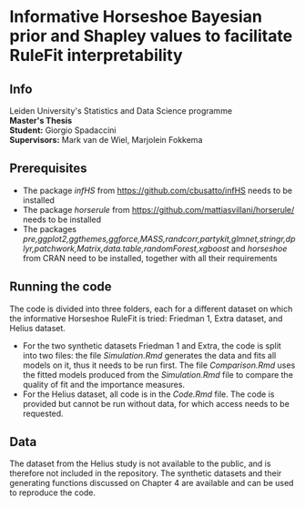 # Informative Horseshoe Bayesian prior and Shapley values to facilitate RuleFit interpretability

## Info

Leiden University's Statistics and Data Science programme  
**Master's Thesis**  
**Student:** Giorgio Spadaccini  
**Supervisors:** Mark van de Wiel, Marjolein Fokkema  

## Prerequisites

- The package _infHS_ from https://github.com/cbusatto/infHS needs to be installed
- The package _horserule_ from https://github.com/mattiasvillani/horserule/ needs to be installed
- The packages _pre,ggplot2,ggthemes,ggforce,MASS,randcorr,partykit,glmnet,stringr,dplyr,patchwork,Matrix,data.table,randomForest,xgboost_ and _horseshoe_ from CRAN need to be installed, together with all their requirements

## Running the code

The code is divided into three folders, each for a different dataset on which the informative Horseshoe RuleFit is tried: Friedman 1, Extra dataset, and Helius dataset.

- For the two synthetic datasets Friedman 1 and Extra, the code is split into two files: the file _Simulation.Rmd_ generates the data and fits all models on it, thus it needs to be run first. The file _Comparison.Rmd_ uses the fitted models produced from the _Simulation.Rmd_ file to compare the quality of fit and the importance measures.
- For the Helius dataset, all code is in the _Code.Rmd_ file. The code is provided but cannot be run without data, for which access needs to be requested.

## Data

The dataset from the Helius study is not available to the public, and is therefore not included in the repository. The synthetic datasets and their generating functions discussed on Chapter 4 are available and can be used to reproduce the code.
